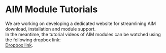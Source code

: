 AIM Module Tutorials
========
We are working on developing a dedicated website for streamlining AIM download, installation and module support.<br>
In the meantime, the tutorial videos of AIM modules can be watched using the following dropbox link:<br>
[Dropbox link](https://www.dropbox.com/scl/fo/hjwxmwd9elw7hzuuswz3q/AHqJozOJSqwETQwb5rqg_mA?rlkey=yzz5vksfq0ke043m74m5ui0y1&st=fobhq53y&dl=0).

